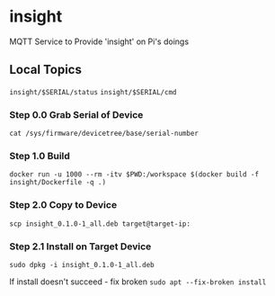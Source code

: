 # insight
MQTT Service to Provide 'insight' on Pi's doings

## Local Topics
`insight/$SERIAL/status`
`insight/$SERIAL/cmd`

### Step 0.0 Grab Serial of Device
`cat /sys/firmware/devicetree/base/serial-number`

### Step 1.0 Build
`docker run -u 1000 --rm -itv $PWD:/workspace $(docker build -f insight/Dockerfile -q .) `

### Step 2.0 Copy to Device
`scp insight_0.1.0-1_all.deb target@target-ip:`

### Step 2.1 Install on Target Device
`sudo dpkg -i insight_0.1.0-1_all.deb`

If install doesn't succeed - fix broken
`sudo apt --fix-broken install`
